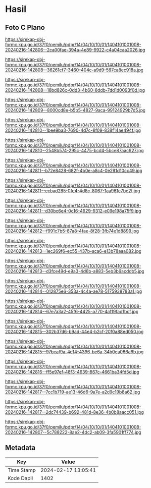 # Hasil

## Foto C Plano

https://sirekap-obj-formc.kpu.go.id/37f0/pemilu/pdpr/14/04/10/10/01/1404101001008-20240216-142806--2ca00fae-394a-4e89-9922-c4a04caa2026.jpg

https://sirekap-obj-formc.kpu.go.id/37f0/pemilu/pdpr/14/04/10/10/01/1404101001008-20240216-142808--36261cf7-3460-404c-a9d9-567ca8ec918a.jpg

https://sirekap-obj-formc.kpu.go.id/37f0/pemilu/pdpr/14/04/10/10/01/1404101001008-20240216-142808--18bd826c-0dd3-4b60-8ddb-7dd1d0093f0d.jpg

https://sirekap-obj-formc.kpu.go.id/37f0/pemilu/pdpr/14/04/10/10/01/1404101001008-20240216-142809--8000cd8e-b5b5-4827-9aca-99124929b7d5.jpg

https://sirekap-obj-formc.kpu.go.id/37f0/pemilu/pdpr/14/04/10/10/01/1404101001008-20240216-142810--1bee9ba3-7690-4d7c-8f09-838f14ae494f.jpg

https://sirekap-obj-formc.kpu.go.id/37f0/pemilu/pdpr/14/04/10/10/01/1404101001008-20240216-142810--2548b574-295c-4475-bcd4-5bce87aac927.jpg

https://sirekap-obj-formc.kpu.go.id/37f0/pemilu/pdpr/14/04/10/10/01/1404101001008-20240216-142811--b72e8428-682f-4b0e-a8c4-0e281d10cc49.jpg

https://sirekap-obj-formc.kpu.go.id/37f0/pemilu/pdpr/14/04/10/10/01/1404101001008-20240216-142811--ecbad285-0fe4-4d8c-8067-1aa961c7be2f.jpg

https://sirekap-obj-formc.kpu.go.id/37f0/pemilu/pdpr/14/04/10/10/01/1404101001008-20240216-142811--d30bc6e4-0c16-4929-9312-e09e198a75f9.jpg

https://sirekap-obj-formc.kpu.go.id/37f0/pemilu/pdpr/14/04/10/10/01/1404101001008-20240216-142812--f991c7b5-87a8-4fae-8f28-3fb74e1d8899.jpg

https://sirekap-obj-formc.kpu.go.id/37f0/pemilu/pdpr/14/04/10/10/01/1404101001008-20240216-142813--1ec269f6-ec55-437b-aca6-e13b78aaa082.jpg

https://sirekap-obj-formc.kpu.go.id/37f0/pemilu/pdpr/14/04/10/10/01/1404101001008-20240216-142813--d3fce49d-e9a3-4d6b-a883-5eb3b6acddb5.jpg

https://sirekap-obj-formc.kpu.go.id/37f0/pemilu/pdpr/14/04/10/10/01/1404101001008-20240216-142814--012875e6-353a-4c4a-ae78-5175938783a1.jpg

https://sirekap-obj-formc.kpu.go.id/37f0/pemilu/pdpr/14/04/10/10/01/1404101001008-20240216-142814--67e7a3a2-45f6-4425-a770-4a119fad1bcf.jpg

https://sirekap-obj-formc.kpu.go.id/37f0/pemilu/pdpr/14/04/10/10/01/1404101001008-20240216-142815--302b37d6-b9ad-44e4-b2cf-20f0a88ed050.jpg

https://sirekap-obj-formc.kpu.go.id/37f0/pemilu/pdpr/14/04/10/10/01/1404101001008-20240216-142815--97bcaf9a-4e14-4396-be6a-34b0ea066a6b.jpg

https://sirekap-obj-formc.kpu.go.id/37f0/pemilu/pdpr/14/04/10/10/01/1404101001008-20240216-142816--ff5e97ef-48f3-4639-867c-4661ba34fd5d.jpg

https://sirekap-obj-formc.kpu.go.id/37f0/pemilu/pdpr/14/04/10/10/01/1404101001008-20240216-142817--7cc1b719-ae13-46d6-9a7e-a2d9c19b8a62.jpg

https://sirekap-obj-formc.kpu.go.id/37f0/pemilu/pdpr/14/04/10/10/01/1404101001008-20240216-142817--2dc74439-b692-481d-8e36-4b0b8aacc051.jpg

https://sirekap-obj-formc.kpu.go.id/37f0/pemilu/pdpr/14/04/10/10/01/1404101001008-20240216-142807--5c788222-8ae2-4dc2-ab09-3fa5901ff774.jpg


## Metadata

| Key        | Value               |
| ---------- | ------------------- |
| Time Stamp | 2024-02-17 13:05:41 |
| Kode Dapil | 1402                |




